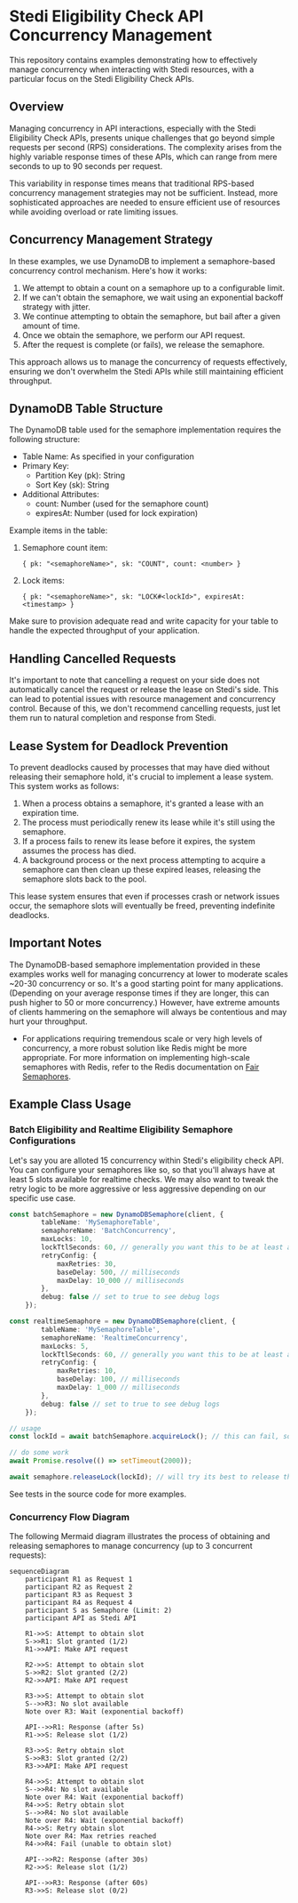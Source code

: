 # Stedi Eligibility Check API Concurrency Management

This repository contains examples demonstrating how to effectively manage concurrency when interacting with Stedi resources, with a particular focus on the Stedi Eligibility Check APIs.

## Overview

Managing concurrency in API interactions, especially with the Stedi Eligibility Check APIs, presents unique challenges that go beyond simple requests per second (RPS) considerations. The complexity arises from the highly variable response times of these APIs, which can range from mere seconds to up to 90 seconds per request.

This variability in response times means that traditional RPS-based concurrency management strategies may not be sufficient. Instead, more sophisticated approaches are needed to ensure efficient use of resources while avoiding overload or rate limiting issues.

## Concurrency Management Strategy

In these examples, we use DynamoDB to implement a semaphore-based concurrency control mechanism. Here's how it works:

1. We attempt to obtain a count on a semaphore up to a configurable limit.
2. If we can't obtain the semaphore, we wait using an exponential backoff strategy with jitter.
3. We continue attempting to obtain the semaphore, but bail after a given amount of time.
4. Once we obtain the semaphore, we perform our API request.
5. After the request is complete (or fails), we release the semaphore.

This approach allows us to manage the concurrency of requests effectively, ensuring we don't overwhelm the Stedi APIs while still maintaining efficient throughput.

## DynamoDB Table Structure

The DynamoDB table used for the semaphore implementation requires the following structure:

- Table Name: As specified in your configuration
- Primary Key:
  - Partition Key (pk): String
  - Sort Key (sk): String
- Additional Attributes:
  - count: Number (used for the semaphore count)
  - expiresAt: Number (used for lock expiration)

Example items in the table:

1. Semaphore count item:
   ```
   { pk: "<semaphoreName>", sk: "COUNT", count: <number> }
   ```

2. Lock items:
   ```
   { pk: "<semaphoreName>", sk: "LOCK#<lockId>", expiresAt: <timestamp> }
   ```

Make sure to provision adequate read and write capacity for your table to handle the expected throughput of your application.

## Handling Cancelled Requests

It's important to note that cancelling a request on your side does not automatically cancel the request or release the lease on Stedi's side. This can lead to potential issues with resource management and concurrency control. Because of this, we don't recommend cancelling requests, just let them run to natural completion and response from Stedi.

## Lease System for Deadlock Prevention

To prevent deadlocks caused by processes that may have died without releasing their semaphore hold, it's crucial to implement a lease system. This system works as follows:

1. When a process obtains a semaphore, it's granted a lease with an expiration time.
2. The process must periodically renew its lease while it's still using the semaphore.
3. If a process fails to renew its lease before it expires, the system assumes the process has died.
4. A background process or the next process attempting to acquire a semaphore can then clean up these expired leases, releasing the semaphore slots back to the pool.

This lease system ensures that even if processes crash or network issues occur, the semaphore slots will eventually be freed, preventing indefinite deadlocks.

## Important Notes

The DynamoDB-based semaphore implementation provided in these examples works well for managing concurrency at lower to moderate scales ~20-30 concurrency or so. It's a good starting point for many applications. (Depending on your average response times if they are longer, this can push higher to 50 or more concurrency.) However, have extreme amounts of clients hammering on the semaphore will always be contentious and may hurt your throughput.

- For applications requiring tremendous scale or very high levels of concurrency, a more robust solution like Redis might be more appropriate. For more information on implementing high-scale semaphores with Redis, refer to the Redis documentation on [Fair Semaphores](https://redis.io/ebook/part-2-core-concepts/chapter-6-application-components-in-redis/6-3-counting-semaphores/6-3-2-fair-semaphores/).


## Example Class Usage

### Batch Eligibility and Realtime Eligibility Semaphore Configurations

Let's say you are alloted 15 concurrency within Stedi's eligibility check API. You can configure your semaphores like so, so that you'll always have at least 5 slots available for realtime checks. We may also want to tweak the retry logic to be more aggressive or less aggressive depending on our specific use case.

```typescript
const batchSemaphore = new DynamoDBSemaphore(client, {
        tableName: 'MySemaphoreTable',
        semaphoreName: 'BatchConcurrency',
        maxLocks: 10,
        lockTtlSeconds: 60, // generally you want this to be at least as long as the longest request time in Stedi
        retryConfig: {
            maxRetries: 30,
            baseDelay: 500, // milliseconds
            maxDelay: 10_000 // milliseconds
        },
        debug: false // set to true to see debug logs
    });

const realtimeSemaphore = new DynamoDBSemaphore(client, {
        tableName: 'MySemaphoreTable',
        semaphoreName: 'RealtimeConcurrency',
        maxLocks: 5,
        lockTtlSeconds: 60, // generally you want this to be at least as long as the longest request time in Stedi
        retryConfig: {
            maxRetries: 10,
            baseDelay: 100, // milliseconds
            maxDelay: 1_000 // milliseconds
        },
        debug: false // set to true to see debug logs
    });

// usage
const lockId = await batchSemaphore.acquireLock(); // this can fail, so consider retrying or looping until you obtain the lock

// do some work
await Promise.resolve(() => setTimeout(2000));

await semaphore.releaseLock(lockId); // will try its best to release the lock

```

See tests in the source code for more examples.


### Concurrency Flow Diagram

The following Mermaid diagram illustrates the process of obtaining and releasing semaphores to manage concurrency (up to 3 concurrent requests):

```mermaid
sequenceDiagram
    participant R1 as Request 1
    participant R2 as Request 2
    participant R3 as Request 3
    participant R4 as Request 4
    participant S as Semaphore (Limit: 2)
    participant API as Stedi API

    R1->>S: Attempt to obtain slot
    S->>R1: Slot granted (1/2)
    R1->>API: Make API request

    R2->>S: Attempt to obtain slot
    S->>R2: Slot granted (2/2)
    R2->>API: Make API request

    R3->>S: Attempt to obtain slot
    S-->>R3: No slot available
    Note over R3: Wait (exponential backoff)

    API-->>R1: Response (after 5s)
    R1->>S: Release slot (1/2)

    R3->>S: Retry obtain slot
    S->>R3: Slot granted (2/2)
    R3->>API: Make API request

    R4->>S: Attempt to obtain slot
    S-->>R4: No slot available
    Note over R4: Wait (exponential backoff)
    R4->>S: Retry obtain slot
    S-->>R4: No slot available
    Note over R4: Wait (exponential backoff)
    R4->>S: Retry obtain slot
    Note over R4: Max retries reached
    R4->>R4: Fail (unable to obtain slot)

    API-->>R2: Response (after 30s)
    R2->>S: Release slot (1/2)

    API-->>R3: Response (after 60s)
    R3->>S: Release slot (0/2)
```